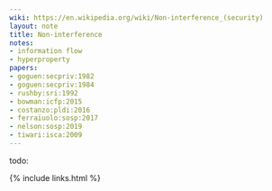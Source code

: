 ```yaml
---
wiki: https://en.wikipedia.org/wiki/Non-interference_(security)
layout: note
title: Non-interference
notes:
- information flow
- hyperproperty
papers:
- goguen:secpriv:1982
- goguen:secpriv:1984
- rushby:sri:1992
- bowman:icfp:2015
- costanzo:pldi:2016
- ferraiuolo:sosp:2017
- nelson:sosp:2019
- tiwari:isca:2009
---
```


todo:

{% include links.html %}
